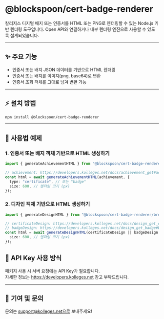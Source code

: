 # @blockspoon/cert-badge-renderer

칼리지스 디지털 배지 또는 인증서를 HTML 또는 PNG로 렌더링할 수 있는 Node.js 기반 렌더링 도구입니다. Open API와 연결하거나 내부 렌더링 엔진으로 사용할 수 있도록 설계되었습니다.

---

## ✨ 주요 기능

- 인증서 또는 배지 JSON 데이터를 기반으로 HTML 렌더링
- 인증서 또는 배지를 이미지(png, base64)로 변환
- 인증서 조회 객체를 그대로 넘겨 변환 가능

---

## ⚡️ 설치 방법

```bash
npm install @blockspoon/cert-badge-renderer
```

---

## 📝 사용법 예제

### 1. 인증서 또는 배지 객체 기반으로 HTML 생성하기

```ts
import { generateAchievementHTML } from "@blockspoon/cert-badge-renderer/browser";

// achievement: https://developers.kolleges.net/docs/achievement_get#achievement-object
const html = await generateAchievementHTML(achievement, {
  type: "certificate", // 또는 "badge"
  size: 600, // 렌더링 크기 (px)
});
```

<!-- ### 2. 인증서 또는 배지 PNG 이미지 생성

```ts
import { generateAchievementFile } from "@blockspoon/cert-badge-renderer/server";

// achievement: https://developers.kolleges.net/docs/achievement_get#achievement-object
const result = await generateAchievementFile(achievement, {
  type: "certificate", // 또는 "badge"
  size: 600,
  returnType: "base64", // 또는 "png"
});

// Base64 저장 예시
const base64 = result.base64.replace(/^data:image\/png;base64,/, "");
require("fs").writeFileSync("certificate.png", Buffer.from(base64, "base64"));
``` -->

### 2. 디자인 객체 기반으로 HTML 생성하기

```ts
import { generateDesignHTML } from "@blockspoon/cert-badge-renderer/browser";

// certificateDesign: https://developers.kolleges.net/docs/design_get_certificate#certificatedesign-object
// badgeDesign: https://developers.kolleges.net/docs/design_get_badge#badgedesign-object
const html = await generateDesignHTML(certificateDesign || badgeDesign, {
  size: 600, // 렌더링 크기 (px)
});
```

<!-- ### 4. 디자인(JSON) 기반으로 PNG 생성하기

```ts
import { generateDesignFile } from "@blockspoon/cert-badge-renderer/server";

// certificateDesign: https://developers.kolleges.net/docs/design_get_certificate#certificatedesign-object
// badgeDesign: https://developers.kolleges.net/docs/design_get_badge#badgedesign-object
const png = await generateDesignFile(certificateDesign || badgeDesign);

require("fs").writeFileSync("badge.png", png.buffer);
```

--- -->

## 🔐 API Key 사용 방식

패키지 사용 시 서버 요청에는 API Key가 필요합니다.  
자세한 정보는 https://developers.kolleges.net 참고 부탁드립니다.

---

## 📣 기여 및 문의

문의는 support@kolleges.net으로 보내주세요!
